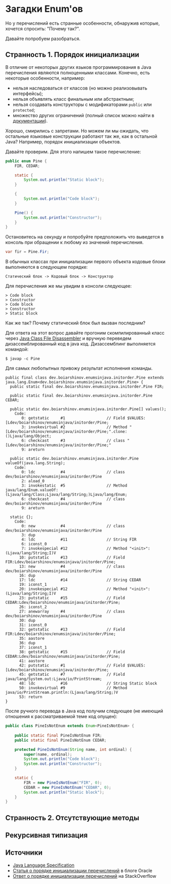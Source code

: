 # Загадки Enum'ов

Но у перечислений есть странные особенности, обнаружив которые, хочется спросить: "Почему так?".

Давайте попробуем разобраться.
<cut />

## Странность 1. Порядок инициализации

В отличие от некоторых других языков программирования в Java перечисления являются полноценными классами.
Конечно, есть некоторые особенности, например:
- нельзя наследоваться от классов (но можно реализовывать интерфейсы);
- нельзя объявлять класс финальным или абстрактным;
- нельзя создавать конструкторы с модификаторами `public` или `protected`;
- множество других ограничений (полный список можно найти в [документации](https://docs.oracle.com/javase/specs/jls/se11/html/jls-8.html#jls-8.9.2)).

Хорошо, смирились с запретами.
Но можем ли мы ожидать, что остальные языковые конструкции работают так же, как в остальной Java?
Например, порядок инициализации объектов.

Давайте проверим.
Для этого напишем такое перечисление:
```java
public enum Pine {
    FIR, CEDAR;

    static {
        System.out.println("Static block");
    }

    {
        System.out.println("Code block");
    }

    Pine() {
        System.out.println("Constructor");
    }
}
```

Остановитесь на секунду и попробуйте предположить что выведется в консоль при обращении к любому из значений перечисления.
```java
var fir = Pine.Fir;
```

В обычных классах при инициализации первого объекта кодовые блоки выполняются в следующем порядке:
```
Статический блок -> Кодовый блок -> Конструктор 
```

Для перечисления же мы увидим в консоли следующее:
```
> Code block
> Constructor
> Code block
> Constructor
> Static block
```

Как же так? 
Почему статический блок был вызван последним?

Для ответа на этот вопрос давайте прогоним скомпилированный класс через [Java Class File Disassembler](https://docs.oracle.com/javase/7/docs/technotes/tools/windows/javap.html) и вручную переведем дизассемблированный код в java код.
Дизассемблинг выполняется командой:
```shell
$ javap -c Pine
```

Для самых любопытных привожу результат исполнения команды.

<spoiler title="Результат исполнения команды">

```
public final class dev.boiarshinov.enumsinjava.initorder.Pine extends java.lang.Enum<dev.boiarshinov.enumsinjava.initorder.Pine> {
  public static final dev.boiarshinov.enumsinjava.initorder.Pine FIR;

  public static final dev.boiarshinov.enumsinjava.initorder.Pine CEDAR;

  public static dev.boiarshinov.enumsinjava.initorder.Pine[] values();
    Code:
       0: getstatic     #1                  // Field $VALUES:[Ldev/boiarshinov/enumsinjava/initorder/Pine;
       3: invokevirtual #2                  // Method "[Ldev/boiarshinov/enumsinjava/initorder/Pine;".clone:()Ljava/lang/Object;
       6: checkcast     #3                  // class "[Ldev/boiarshinov/enumsinjava/initorder/Pine;"
       9: areturn

  public static dev.boiarshinov.enumsinjava.initorder.Pine valueOf(java.lang.String);
    Code:
       0: ldc           #4                  // class dev/boiarshinov/enumsinjava/initorder/Pine
       2: aload_0
       3: invokestatic  #5                  // Method java/lang/Enum.valueOf:(Ljava/lang/Class;Ljava/lang/String;)Ljava/lang/Enum;
       6: checkcast     #4                  // class dev/boiarshinov/enumsinjava/initorder/Pine
       9: areturn

  static {};
    Code:
       0: new           #4                  // class dev/boiarshinov/enumsinjava/initorder/Pine
       3: dup
       4: ldc           #11                 // String FIR
       6: iconst_0
       7: invokespecial #12                 // Method "<init>":(Ljava/lang/String;I)V
      10: putstatic     #13                 // Field FIR:Ldev/boiarshinov/enumsinjava/initorder/Pine;
      13: new           #4                  // class dev/boiarshinov/enumsinjava/initorder/Pine
      16: dup
      17: ldc           #14                 // String CEDAR
      19: iconst_1
      20: invokespecial #12                 // Method "<init>":(Ljava/lang/String;I)V
      23: putstatic     #15                 // Field CEDAR:Ldev/boiarshinov/enumsinjava/initorder/Pine;
      26: iconst_2
      27: anewarray     #4                  // class dev/boiarshinov/enumsinjava/initorder/Pine
      30: dup
      31: iconst_0
      32: getstatic     #13                 // Field FIR:Ldev/boiarshinov/enumsinjava/initorder/Pine;
      35: aastore
      36: dup
      37: iconst_1
      38: getstatic     #15                 // Field CEDAR:Ldev/boiarshinov/enumsinjava/initorder/Pine;
      41: aastore
      42: putstatic     #1                  // Field $VALUES:[Ldev/boiarshinov/enumsinjava/initorder/Pine;
      45: getstatic     #7                  // Field java/lang/System.out:Ljava/io/PrintStream;
      48: ldc           #16                 // String Static block
      50: invokevirtual #9                  // Method java/io/PrintStream.println:(Ljava/lang/String;)V
      53: return
}
```

</spoiler>

После ручного перевода в Java код получим следующее (не имеющий отношения к рассматриваемой теме код опущен):

```java
public class PineIsNotEnum extends Enum<PineIsNotEnum> {
    
    public static final PineIsNotEnum FIR;
    public static final PineIsNotEnum CEDAR;

    protected PineIsNotEnum(String name, int ordinal) {
        super(name, ordinal);
        System.out.println("Code block");
        System.out.println("Constructor");
    }

    static {
        FIR = new PineIsNotEnum("FIR", 0);
        CEDAR = new PineIsNotEnum("CEDAR", 0);
        System.out.println("Static block");
    }
}
```



## Странность 2. Отсутствующие методы


## Рекурсивная типизация


## Источники
- [Java Language Specification](https://docs.oracle.com/javase/specs/jls/se11/html/jls-8.html#jls-8.9)
- [Статья о порядке инициализации перечислений](https://blogs.oracle.com/javamagazine/java-quiz-enums-initialization) в блоге Oracle
- [Ответ о порядке инициализации перечислений](https://stackoverflow.com/a/50184535/12684864) на StackOverflow
